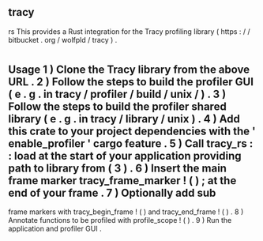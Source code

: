 #
tracy
-
rs
This
provides
a
Rust
integration
for
the
Tracy
profiling
library
(
https
:
/
/
bitbucket
.
org
/
wolfpld
/
tracy
)
.
#
#
Usage
1
)
Clone
the
Tracy
library
from
the
above
URL
.
2
)
Follow
the
steps
to
build
the
profiler
GUI
(
e
.
g
.
in
tracy
/
profiler
/
build
/
unix
/
)
.
3
)
Follow
the
steps
to
build
the
profiler
shared
library
(
e
.
g
.
in
tracy
/
library
/
unix
)
.
4
)
Add
this
crate
to
your
project
dependencies
with
the
'
enable_profiler
'
cargo
feature
.
5
)
Call
tracy_rs
:
:
load
at
the
start
of
your
application
providing
path
to
library
from
(
3
)
.
6
)
Insert
the
main
frame
marker
tracy_frame_marker
!
(
)
;
at
the
end
of
your
frame
.
7
)
Optionally
add
sub
-
frame
markers
with
tracy_begin_frame
!
(
)
and
tracy_end_frame
!
(
)
.
8
)
Annotate
functions
to
be
profiled
with
profile_scope
!
(
)
.
9
)
Run
the
application
and
profiler
GUI
.
